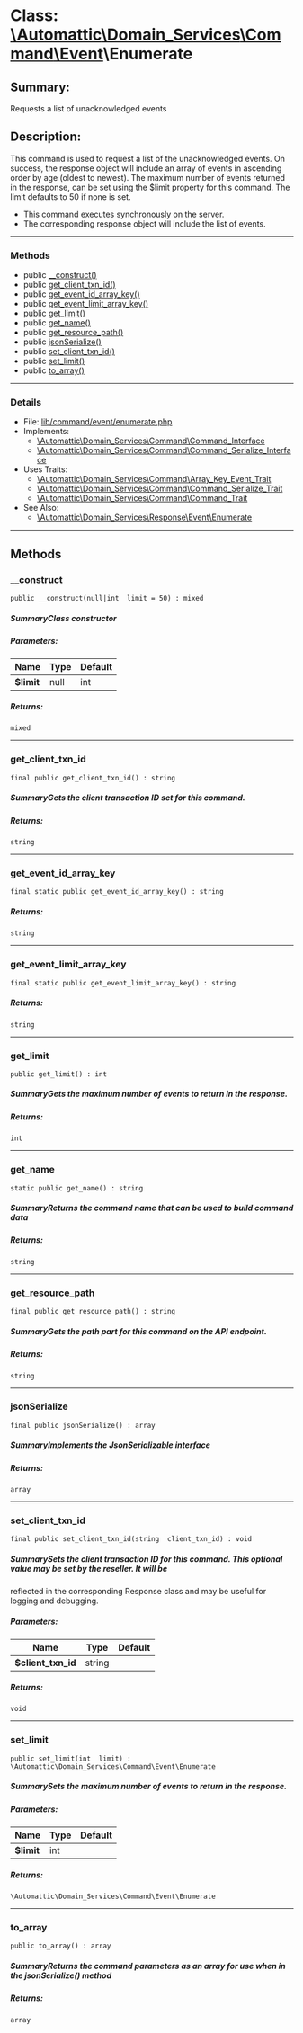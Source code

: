 # Class: [\Automattic](../namespaces/automattic.md)[\Domain_Services](../namespaces/automattic-domain-services.md)[\Command](../namespaces/automattic-domain-services-command.md)[\Event](../namespaces/automattic-domain-services-command-event.md)\Enumerate

## Summary:

Requests a list of unacknowledged events

## Description:

This command is used to request a list of the unacknowledged events. On success, the response object will include an
array of events in ascending order by age (oldest to newest). The maximum number of events returned in the response,
can be set using the $limit property for this command. The limit defaults to 50 if none is set.
- This command executes synchronously on the server.
- The corresponding response object will include the list of events.


---

### Methods

* public [__construct()](#method___construct)
* public [get_client_txn_id()](#method_get_client_txn_id)
* public [get_event_id_array_key()](#method_get_event_id_array_key)
* public [get_event_limit_array_key()](#method_get_event_limit_array_key)
* public [get_limit()](#method_get_limit)
* public [get_name()](#method_get_name)
* public [get_resource_path()](#method_get_resource_path)
* public [jsonSerialize()](#method_jsonSerialize)
* public [set_client_txn_id()](#method_set_client_txn_id)
* public [set_limit()](#method_set_limit)
* public [to_array()](#method_to_array)

---

### Details

* File: [lib/command/event/enumerate.php](../../lib/command/event/enumerate.php)
* Implements:
  * [\Automattic\Domain_Services\Command\Command_Interface](../classes/Automattic-Domain-Services-Command-Command-Interface.md)
  * [\Automattic\Domain_Services\Command\Command_Serialize_Interface](../classes/Automattic-Domain-Services-Command-Command-Serialize-Interface.md)
* Uses Traits:
  * [\Automattic\Domain_Services\Command\Array_Key_Event_Trait](../classes/Automattic-Domain-Services-Command-Array-Key-Event-Trait.md)
  * [\Automattic\Domain_Services\Command\Command_Serialize_Trait](../classes/Automattic-Domain-Services-Command-Command-Serialize-Trait.md)
  * [\Automattic\Domain_Services\Command\Command_Trait](../classes/Automattic-Domain-Services-Command-Command-Trait.md)
* See Also:
  * [\Automattic\Domain_Services\Response\Event\Enumerate](../classes/Automattic-Domain-Services-Response-Event-Enumerate.md)

---

## Methods

<a id="method___construct"></a>
### __construct

```
public __construct(null|int  limit = 50) : mixed
```

##### SummaryClass constructor
##### Parameters:

| Name | Type | Default |
|------|------|---------|
| **$limit** | null|int | 50 |

##### Returns:

```
mixed
```

---

<a id="method_get_client_txn_id"></a>
### get_client_txn_id

```
final public get_client_txn_id() : string
```

##### SummaryGets the client transaction ID set for this command.
##### Returns:

```
string
```

---

<a id="method_get_event_id_array_key"></a>
### get_event_id_array_key

```
final static public get_event_id_array_key() : string
```

##### Returns:

```
string
```

---

<a id="method_get_event_limit_array_key"></a>
### get_event_limit_array_key

```
final static public get_event_limit_array_key() : string
```

##### Returns:

```
string
```

---

<a id="method_get_limit"></a>
### get_limit

```
public get_limit() : int
```

##### SummaryGets the maximum number of events to return in the response.
##### Returns:

```
int
```

---

<a id="method_get_name"></a>
### get_name

```
static public get_name() : string
```

##### SummaryReturns the command name that can be used to build command data
##### Returns:

```
string
```

---

<a id="method_get_resource_path"></a>
### get_resource_path

```
final public get_resource_path() : string
```

##### SummaryGets the path part for this command on the API endpoint.
##### Returns:

```
string
```

---

<a id="method_jsonSerialize"></a>
### jsonSerialize

```
final public jsonSerialize() : array
```

##### SummaryImplements the JsonSerializable interface
##### Returns:

```
array
```

---

<a id="method_set_client_txn_id"></a>
### set_client_txn_id

```
final public set_client_txn_id(string  client_txn_id) : void
```

##### SummarySets the client transaction ID for this command. This optional value may be set by the reseller. It will be
reflected in the corresponding Response class and may be useful for logging and debugging.
##### Parameters:

| Name | Type | Default |
|------|------|---------|
| **$client_txn_id** | string |  |

##### Returns:

```
void
```

---

<a id="method_set_limit"></a>
### set_limit

```
public set_limit(int  limit) : \Automattic\Domain_Services\Command\Event\Enumerate
```

##### SummarySets the maximum number of events to return in the response.
##### Parameters:

| Name | Type | Default |
|------|------|---------|
| **$limit** | int |  |

##### Returns:

```
\Automattic\Domain_Services\Command\Event\Enumerate
```

---

<a id="method_to_array"></a>
### to_array

```
public to_array() : array
```

##### SummaryReturns the command parameters as an array for use when in the jsonSerialize() method
##### Returns:

```
array
```
